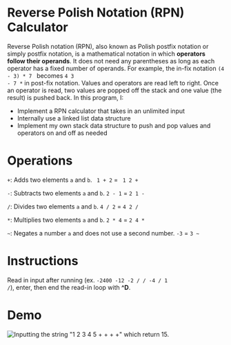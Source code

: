 # Reverse Polish Notation (RPN) Calculator

Reverse Polish notation (RPN), also known as Polish postfix notation or simply postfix notation, is a mathematical notation in which **operators follow their operands**. It does not need any parentheses as long as each operator has a fixed number of operands. For example, the in-fix notation <code>(4 - 3) * 7 </code> becomes <code>4 3 - 7 *</code> in post-fix notation. Values and operators are read left to right. Once an operator is read, two values are popped off the stack and one value (the result) is pushed back. In this program, I:

- Implement a RPN calculator that takes in an unlimited input
- Internally use a linked list data structure
- Implement my own stack data structure to push and pop values and operators on and off as needed

# Operations

<code>+</code>: Adds two elements <code>a</code> and <code>b</code>. <code> 1 + 2</code> = <code> 1 2 +</code>

<code>-</code>: Subtracts two elements <code>a</code> and <code>b</code>. <code>2 - 1</code> = <code>2 1 -</code>

<code>/</code>: Divides two elements <code>a</code> and <code>b</code>. <code>4 / 2</code> = <code>4 2 /</code>

<code>*</code>: Multiplies two elements <code>a</code> and <code>b</code>. <code>2 * 4</code> = <code>2 4 *</code>

<code>~</code>: Negates a number <code>a</code> and does not use a second number. <code>-3</code> = <code>3 ~</code>

# Instructions

Read in input after running (ex. <code>-2400 -12 -2 / / -4 / 1 /</code>), enter, then end the read-in loop with **^D**.

# Demo

![Inputting the string "1 2 3 4 5 + + + +" which return 15.](https://i.imgur.com/MRtq7zc.gif)

